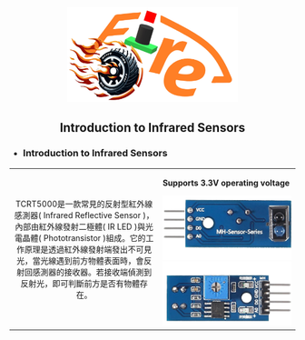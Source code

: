 <div align="center"><img src="../../other/img/logo.png" width="300" alt=" logo"></div>

## <div align="center">Introduction to Infrared Sensors</div>

- ### __Introduction to Infrared Sensors__

<div align=center width=100%>
    <table>
        <tr>
            <td align=center width=500>
            TCRT5000是一款常見的反射型紅外線感測器( Infrared Reflective Sensor )，內部由紅外線發射二極體( IR LED )與光電晶體( Phototransistor )組成。它的工作原理是透過紅外線發射端發出不可見光，當光線遇到前方物體表面時，會反射回感測器的接收器。若接收端偵測到反射光，即可判斷前方是否有物體存在。
            </td>
            <td align=left width=500>
            <p><strong>Supports 3.3V operating voltage</strong></p>
            <img src="./img/TCRT5000 front.png" width=250 />
            <img src="./img/TCRT5000 back.png" width=250 />
            </td>
        </tr>
    </table>
</div>